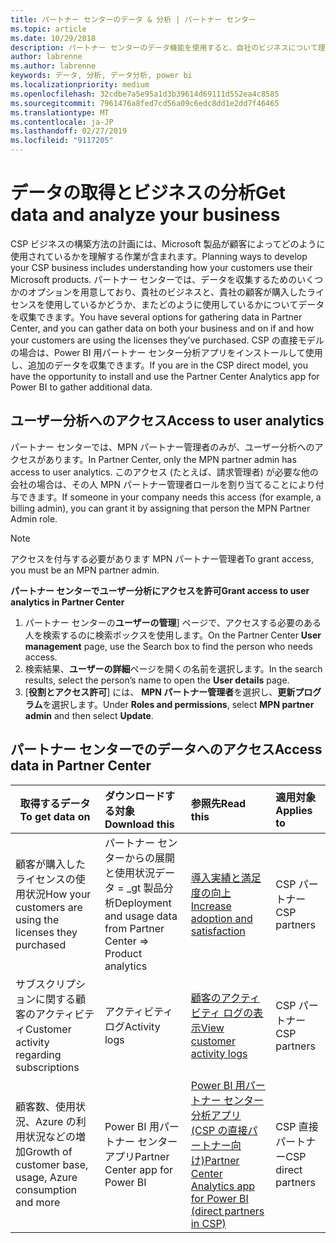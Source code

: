 ```yaml
---
title: パートナー センターのデータ & 分析 | パートナー センター
ms.topic: article
ms.date: 10/29/2018
description: パートナー センターのデータ機能を使用すると、自社のビジネスについて理解を深めることができます
author: labrenne
ms.author: labrenne
keywords: データ, 分析, データ分析, power bi
ms.localizationpriority: medium
ms.openlocfilehash: 32cdbe7a5e95a1d3b39614d69111d552ea4c8585
ms.sourcegitcommit: 7961476a8fed7cd56a09c6edc8dd1e2dd7f46465
ms.translationtype: MT
ms.contentlocale: ja-JP
ms.lasthandoff: 02/27/2019
ms.locfileid: "9117205"
---
```

# <a name="get-data-and-analyze-your-business"></a><span data-ttu-id="ee1e0-104">データの取得とビジネスの分析</span><span class="sxs-lookup"><span data-stu-id="ee1e0-104">Get data and analyze your business</span></span> 

<span data-ttu-id="ee1e0-105">CSP ビジネスの構築方法の計画には、Microsoft 製品が顧客によってどのように使用されているかを理解する作業が含まれます。</span><span class="sxs-lookup"><span data-stu-id="ee1e0-105">Planning ways to develop your CSP business includes understanding how your customers use their Microsoft products.</span></span> <span data-ttu-id="ee1e0-106">パートナー センターでは、データを収集するためのいくつかのオプションを用意しており、貴社のビジネスと、貴社の顧客が購入したライセンスを使用しているかどうか、またどのように使用しているかについてデータを収集できます。</span><span class="sxs-lookup"><span data-stu-id="ee1e0-106">You have several options for gathering data in Partner Center, and you can gather data on both your business and on if and how your customers are using the licenses they've purchased.</span></span> <span data-ttu-id="ee1e0-107">CSP の直接モデルの場合は、Power BI 用パートナー センター分析アプリをインストールして使用し、追加のデータを収集できます。</span><span class="sxs-lookup"><span data-stu-id="ee1e0-107">If you are in the CSP direct model, you have the opportunity to install and use the Partner Center Analytics app for Power BI to gather additional data.</span></span>

## <a name="access-to-user-analytics"></a><span data-ttu-id="ee1e0-108">ユーザー分析へのアクセス</span><span class="sxs-lookup"><span data-stu-id="ee1e0-108">Access to user analytics</span></span>

<span data-ttu-id="ee1e0-109">パートナー センターでは、MPN パートナー管理者のみが、ユーザー分析へのアクセスがあります。</span><span class="sxs-lookup"><span data-stu-id="ee1e0-109">In Partner Center, only the MPN partner admin has access to user analytics.</span></span> <span data-ttu-id="ee1e0-110">このアクセス (たとえば、請求管理者) が必要な他の会社の場合は、その人 MPN パートナー管理者ロールを割り当てることにより付与できます。</span><span class="sxs-lookup"><span data-stu-id="ee1e0-110">If someone in your company needs this access (for example, a billing admin), you can grant it by assigning that person the MPN Partner Admin role.</span></span>

>[!NOTE] 
><span data-ttu-id="ee1e0-111">アクセスを付与する必要があります MPN パートナー管理者</span><span class="sxs-lookup"><span data-stu-id="ee1e0-111">To grant access, you must be an MPN partner admin.</span></span>

**<span data-ttu-id="ee1e0-112">パートナー センターでユーザー分析にアクセスを許可</span><span class="sxs-lookup"><span data-stu-id="ee1e0-112">Grant access to user analytics in Partner Center</span></span>** 

1.  <span data-ttu-id="ee1e0-113">パートナー センターの**ユーザーの管理**] ページで、アクセスする必要のある人を検索するのに検索ボックスを使用します。</span><span class="sxs-lookup"><span data-stu-id="ee1e0-113">On the Partner Center **User management** page, use the Search box to find the person who needs access.</span></span>
2.  <span data-ttu-id="ee1e0-114">検索結果、**ユーザーの詳細**ページを開くの名前を選択します。</span><span class="sxs-lookup"><span data-stu-id="ee1e0-114">In the search results, select the person’s name to open the **User details** page.</span></span>
3.  <span data-ttu-id="ee1e0-115">[**役割とアクセス許可**] には、 **MPN パートナー管理者**を選択し、**更新プログラム**を選択します。</span><span class="sxs-lookup"><span data-stu-id="ee1e0-115">Under **Roles and permissions**, select **MPN partner admin** and then select **Update**.</span></span>

 
## <a name="access-data-in-partner-center"></a><span data-ttu-id="ee1e0-116">パートナー センターでのデータへのアクセス</span><span class="sxs-lookup"><span data-stu-id="ee1e0-116">Access data in Partner Center</span></span>

|**<span data-ttu-id="ee1e0-117">取得するデータ</span><span class="sxs-lookup"><span data-stu-id="ee1e0-117">To get data on</span></span>**   |**<span data-ttu-id="ee1e0-118">ダウンロードする対象</span><span class="sxs-lookup"><span data-stu-id="ee1e0-118">Download this</span></span>**   |**<span data-ttu-id="ee1e0-119">参照先</span><span class="sxs-lookup"><span data-stu-id="ee1e0-119">Read this</span></span>**   | **<span data-ttu-id="ee1e0-120">適用対象</span><span class="sxs-lookup"><span data-stu-id="ee1e0-120">Applies to</span></span>**    |
|---------------------|:-----------------------|:---------------|:--------------|
|<span data-ttu-id="ee1e0-121">顧客が購入したライセンスの使用状況</span><span class="sxs-lookup"><span data-stu-id="ee1e0-121">How your customers are using the licenses they purchased</span></span>   |<span data-ttu-id="ee1e0-122">パートナー センターからの展開と使用状況データ = _gt 製品分析</span><span class="sxs-lookup"><span data-stu-id="ee1e0-122">Deployment and usage data from Partner Center => Product analytics</span></span>   |[<span data-ttu-id="ee1e0-123">導入実績と満足度の向上</span><span class="sxs-lookup"><span data-stu-id="ee1e0-123">Increase adoption and satisfaction</span></span>](increasing-adoption-and-satisfaction.md)|<span data-ttu-id="ee1e0-124">CSP パートナー</span><span class="sxs-lookup"><span data-stu-id="ee1e0-124">CSP partners</span></span>|
|<span data-ttu-id="ee1e0-125">サブスクリプションに関する顧客のアクティビティ</span><span class="sxs-lookup"><span data-stu-id="ee1e0-125">Customer activity regarding subscriptions</span></span>   |<span data-ttu-id="ee1e0-126">アクティビティ ログ</span><span class="sxs-lookup"><span data-stu-id="ee1e0-126">Activity logs</span></span>   |[<span data-ttu-id="ee1e0-127">顧客のアクティビティ ログの表示</span><span class="sxs-lookup"><span data-stu-id="ee1e0-127">View customer activity logs</span></span>](activity-logs.md)|<span data-ttu-id="ee1e0-128">CSP パートナー</span><span class="sxs-lookup"><span data-stu-id="ee1e0-128">CSP partners</span></span>   |
|<span data-ttu-id="ee1e0-129">顧客数、使用状況、Azure の利用状況などの増加</span><span class="sxs-lookup"><span data-stu-id="ee1e0-129">Growth of customer base, usage, Azure consumption and more</span></span>   |<span data-ttu-id="ee1e0-130">Power BI 用パートナー センター アプリ</span><span class="sxs-lookup"><span data-stu-id="ee1e0-130">Partner Center app for Power BI</span></span>   |[<span data-ttu-id="ee1e0-131">Power BI 用パートナー センター分析アプリ (CSP の直接パートナー向け)</span><span class="sxs-lookup"><span data-stu-id="ee1e0-131">Partner Center Analytics app for Power BI (direct partners in CSP)</span></span>](power-bi-app-for-direct-partners.md)|<span data-ttu-id="ee1e0-132">CSP 直接パートナー</span><span class="sxs-lookup"><span data-stu-id="ee1e0-132">CSP direct partners</span></span>|






